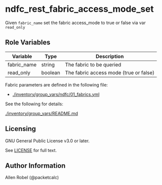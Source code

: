 # ndfc_rest_fabric_access_mode_set

Given ``fabric_name`` set the fabric access_mode to true or false via var ``read_only``

## Role Variables

Variable        | Type    | Description
----------------|---------|----------------------------------------
fabric_name     | string  | The fabric to be queried
read_only       | boolean | The fabric access mode (true or false)

Fabric parameters are defined in the following file:

- [./inventory/group_vars/ndfc/01_fabrics.yml](/inventory/group_vars/ndfc/01_fabrics.yml)

See the following for details:

[./inventory/group_vars/README.md](/inventory/group_vars/README.md)

## Licensing

GNU General Public License v3.0 or later.

See [LICENSE](https://www.gnu.org/licenses/gpl-3.0.txt) for full text.

## Author Information

Allen Robel (@packetcalc)
